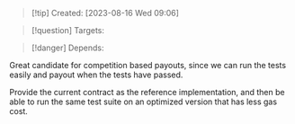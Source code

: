 
>[!tip] Created: [2023-08-16 Wed 09:06]

>[!question] Targets: 

>[!danger] Depends: 

Great candidate for competition based payouts, since we can run the tests easily and payout when the tests have passed.

Provide the current contract as the reference implementation, and then be able to run the same test suite on an optimized version that has less gas cost.